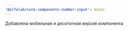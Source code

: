 ```yaml
---
'@alfalab/core-components-number-input': minor
---
```


Добавлена мобильная и десктопная версия компонента
